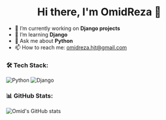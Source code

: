 <h1 align="center">Hi there, I'm OmidReza 👋</h1>

- 🔭 I’m currently working on **Django projects**
- 🌱 I’m learning **Django**
- 💬 Ask me about **Python**
- 📫 How to reach me: [omidreza.hjt@gmail.com](mailto:omidreza.hjt@gmail.com)

### 🛠️ Tech Stack:
![Python](https://img.shields.io/badge/Python-3776AB?style=for-the-badge&logo=python&logoColor=white)
![Django](https://img.shields.io/badge/Django-092E20?style=for-the-badge&logo=django&logoColor=white)

### 📊 GitHub Stats:
![Omid's GitHub stats](https://github-readme-stats.vercel.app/api?username=OmidRezaHjT&show_icons=true&theme=dark)
